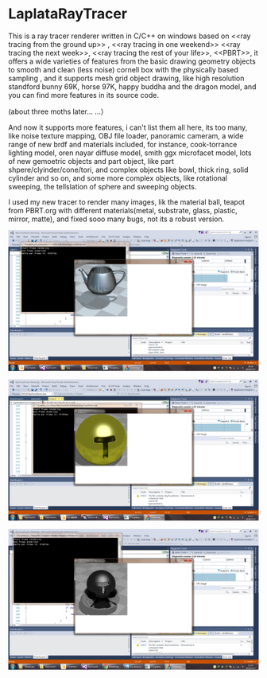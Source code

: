 # LaplataRayTracer
This is a ray tracer renderer written in C/C++ on windows based on &lt;&lt;ray tracing from the ground up>>  , &lt;&lt;ray tracing in one weekend>> &lt;&lt;ray tracing the next week>>,  &lt;&lt;ray tracing the rest of your life>>, &lt;&lt;PBRT>>, it offers a wide varieties of features from the basic drawing geometry objects to smooth and clean (less noise) cornell box with the physically based sampling , and it supports mesh grid object drawing, like high resolution standford bunny 69K, horse 97K, happy buddha and the dragon model, and you can find more features in its source code. 

(about three moths later... ...）

And now it supports more features, i can't list them all here, its too many, like noise texture mapping, OBJ file loader, panoramic cameram, a wide range of new brdf and materials included, for instance, cook-torrance lighting model, oren nayar diffuse model, smith ggx microfacet model, lots of new gemoetric objects and part object, like
part shpere/clyinder/cone/tori, and complex objects like bowl, thick ring, solid cylinder and so on, and some more complex objects, like rotational sweeping, the tellslation of sphere and sweeping objects.

I used my new tracer to render many images, lik the material ball, teapot from PBRT.org with different materials(metal, substrate, glass, plastic, mirror, matte), and fixed sooo many bugs, not its a robust version.


![Image text](https://github.com/wenxiwu777/LaplataRayTracer/blob/master/ShowCaseOfScreenShoot/aluminum_like_teapot.png)

![Image text](https://github.com/wenxiwu777/LaplataRayTracer/blob/master/ShowCaseOfScreenShoot/big_helmet.png)

![Image text](https://github.com/wenxiwu777/LaplataRayTracer/blob/master/ShowCaseOfScreenShoot/material_ball2.png)
